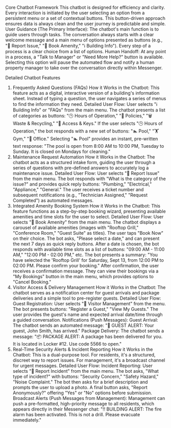 Core Chatbot Framework
This chatbot is designed for efficiency and clarity. Every interaction is initiated by the user selecting an option from a persistent menu or a set of contextual buttons. This button-driven approach ensures data is always clean and the user journey is predictable and simple.
User Guidance (The Primary Interface): The chatbot's main function is to guide users through tasks. The conversation always starts with a clear welcome message and a main menu of options presented as buttons (e.g., "🔧 Report Issue," "📅 Book Amenity," "ℹ️ Building Info"). Every step of a process is a clear choice from a list of options.
Human Handoff: At any point in a process, a "Talk to Manager" or "Need More Help?" button is available. Selecting this option will pause the automated flow and notify a human property manager to take over the conversation directly within Messenger.

Detailed Chatbot Features
1. Frequently Asked Questions (FAQs)
How it Works in the Chatbot: This feature acts as a digital, interactive version of a building's information sheet. Instead of typing a question, the user navigates a series of menus to find the information they need.
Detailed User Flow:
User selects "ℹ️ Building Info" or "FAQs" from the main menu.
The chatbot presents a list of categories as buttons: "🕒 Hours of Operation," "📜 Policies," "🗑️ Waste & Recycling," "🔑 Access & Keys."
If the user selects "🕒 Hours of Operation," the bot responds with a new set of buttons: "🏊 Pool," "🏋️ Gym," "🏢 Office."
Selecting "🏊 Pool" provides an instant, pre-written text response: "The pool is open from 8:00 AM to 10:00 PM, Tuesday to Sunday. It is closed on Mondays for cleaning."
2. Maintenance Request Automation
How it Works in the Chatbot: The chatbot acts as a structured intake form, guiding the user through a series of questions with pre-defined answers to accurately log a maintenance issue.
Detailed User Flow:
User selects "🔧 Report Issue" from the main menu.
The bot responds with "What is the category of the issue?" and provides quick reply buttons: "Plumbing," "Electrical," "Appliance," "General."
The user receives a ticket number and subsequent notifications (e.g., "Technician Assigned," "Request Completed") as automated messages.
3. Integrated Amenity Booking System
How it Works in the Chatbot: This feature functions as a step-by-step booking wizard, presenting available amenities and time slots for the user to select.
Detailed User Flow:
User selects "📅 Book Amenity" from the main menu.
The chatbot displays a carousel of available amenities (images with "Rooftop Grill," "Conference Room," "Guest Suite" as titles). The user taps "Book Now" on their choice.
The bot asks, "Please select a date," and can present the next 7 days as quick reply buttons.
After a date is chosen, the bot responds with available time slots as a list of buttons: "09:00 AM - 11:00 AM," "12:00 PM - 02:00 PM," etc.
The bot presents a summary: "You have selected the 'Rooftop Grill' for Saturday, Sept 13, from 12:00 PM to 02:00 PM. Please confirm your booking."
After confirmation, the user receives a confirmation message. They can view their bookings via a "My Bookings" button in the main menu, which provides options to "Cancel Booking."
4. Visitor Access & Delivery Management
How it Works in the Chatbot: The chatbot serves as a notification center for guest arrivals and package deliveries and a simple tool to pre-register guests.
Detailed User Flow:
Guest Registration:
User selects "👤 Visitor Management" from the menu.
The bot presents buttons: "Register a Guest," "View My Guests."
The user provides the guest's name and expected arrival date/time through a guided conversation.
Notifications (Push Messages):
Guest Arrival: The chatbot sends an automated message: "🔔 GUEST ALERT: Your guest, John Smith, has arrived."
Package Delivery: The chatbot sends a message: "📦 PACKAGE ALERT: A package has been delivered for you. It is located in Locker #12. Use code 5566 to open."
5. Real-Time Security Alerts & Incident Reporting
How it Works in the Chatbot: This is a dual-purpose tool. For residents, it's a structured, discreet way to report issues. For management, it's a broadcast channel for urgent messages.
Detailed User Flow:
Incident Reporting:
User selects "🚨 Report Incident" from the main menu.
The bot asks, "What type of incident?" with buttons: "Security Concern," "Safety Hazard," "Noise Complaint."
The bot then asks for a brief description and prompts the user to upload a photo.
A final button asks, "Report Anonymously?" offering "Yes" or "No" options before submission.
Broadcast Alerts (Push Messages from Management):
Management can push a pre-formatted, high-priority message to all residents, which appears directly in their Messenger chat: "‼️ BUILDING ALERT: The fire alarm has been activated. This is not a drill. Please evacuate immediately."
